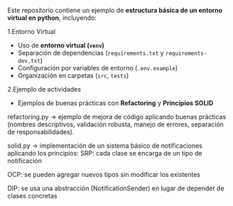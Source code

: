 Este repositorio contiene un ejemplo de **estructura básica de un entorno virtual en python**, incluyendo:

1.Entorno Virtual
- Uso de **entorno virtual (`venv`)**
- Separación de dependencias (`requirements.txt` y `requirements-dev.txt`)
- Configuración por variables de entorno (`.env.example`)
- Organización en carpetas (`src`, `tests`)
  
2.Ejemplo de actividades
- Ejemplos de buenas prácticas con **Refactoring** y **Principios SOLID**

refactoring.py → ejemplo de mejora de código aplicando buenas prácticas (nombres descriptivos, validación robusta, manejo de errores, separación de responsabilidades).

solid.py → implementación de un sistema básico de notificaciones aplicando los principios:
SRP: cada clase se encarga de un tipo de notificación

OCP: se pueden agregar nuevos tipos sin modificar los existentes

DIP: se usa una abstracción (NotificationSender) en lugar de depender de clases concretas
